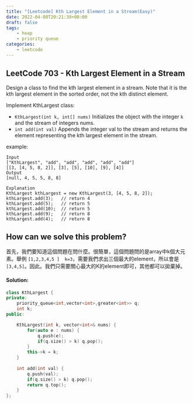 ```yaml
---
title: "[Leetcode] Kth Largest Element in a Stream(Easy)"
date: 2022-04-08T20:21:39+08:00
draft: false
tags:
    - heap
    - priority queue
categories:
    - leetcode
---
```


## LeetCode 703 - Kth Largest Element in a Stream

Design a class to find the kth largest element in a stream. Note that it is the kth largest element in the sorted order, not the kth distinct element.  

Implement KthLargest class:  
* `KthLargest(int k, int[] nums)` Initializes the object with the integer `k` and the stream of integers nums.
* `int add(int val)` Appends the integer val to the stream and returns the element representing the kth largest element in the stream.

example:
```
Input
["KthLargest", "add", "add", "add", "add", "add"]
[[3, [4, 5, 8, 2]], [3], [5], [10], [9], [4]]
Output
[null, 4, 5, 5, 8, 8]

Explanation
KthLargest kthLargest = new KthLargest(3, [4, 5, 8, 2]);
kthLargest.add(3);   // return 4
kthLargest.add(5);   // return 5
kthLargest.add(10);  // return 5
kthLargest.add(9);   // return 8
kthLargest.add(4);   // return 8
```

## How can we solve this problem?
首先，我們要知道這個問題在問什麼。很簡單，這個問題問的是array中k個大元素。舉例 `[1,2,3,4,5 ]  k=3`，需要我們求出三個最大的element，所以會是`[3,4,5]`。因此。我們只需要關心最大的K的element即可，其他都可以拋棄掉。

<!-- First thing first, we need to know what this problem is asking about. This question is asking about what is the k<sup>th</sup> largest element in the array, so we just need to know what the largest k<sup>th</sup> elements are. For example `[1,2,3,4,5 ]  k=3`, the  largest 3 elements are `[3,4,5]` right?. Therefore, we just need to consider the top k elements in the array and the other elements will be discarded. -->

<!-- ## The solving steps:
1.  使用priority queue或者max heap(大小為k個).
2.  queue中元素的數量不能超過k個.
3.  回傳queue中的top即可(便是第K個最大的element) -->
#### Solution:
```c++
class KthLargest {
private:
    priority_queue<int,vector<int>,greater<int>> q;
    int k;
public:

    KthLargest(int k, vector<int>& nums) {
        for(auto e : nums) {
            q.push(e);
            if(q.size() > k) q.pop();
        }
        this->k = k;
    }
    
    int add(int val) {
        q.push(val);
        if(q.size() > k) q.pop();
        return q.top();
    }
};
```